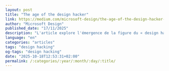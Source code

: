 ```yaml
---
layout: post
title: "The age of the design hacker"
link: https://medium.com/microsoft-design/the-age-of-the-design-hacker-7023878d8f24
author: "Microsoft Design"
published_date: "17/11/2025"
description: "L'article explore l'émergence de la figure du « design hacker » dans le domaine de la conception d'interfaces utilisateur. Cette nouvelle tendance met l'accent sur l'importance de la créativité, de l'expérimentation et de l'itération rapide dans le processus de conception."
language: "en"
categories: "articles"
tags: "design hacking"
og-tags: "design hacking"
date: "2025-10-18T12:53:31+02:00"
permalink: /:categories/:year/:month/:day/:title/
---
```

